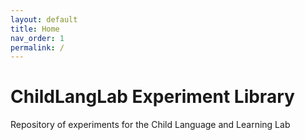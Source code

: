 ```yaml
---
layout: default
title: Home
nav_order: 1
permalink: /
---
```


# ChildLangLab Experiment Library
Repository of experiments for the Child Language and Learning Lab
<!--stackedit_data:
eyJoaXN0b3J5IjpbNDg5OTM1ODA4XX0=
-->
